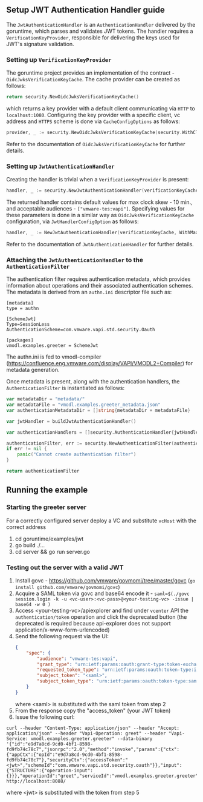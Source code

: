 ## Setup JWT Authentication Handler guide

The `JwtAuthenticationHandler` is an `AuthenticationHandler` delivered by the goruntime,
which parses and validates JWT tokens. The handler requires a `VerificationKeyProvider`, responsible
for delivering the keys used for JWT's signature validation. 

### Setting up `VerificationKeyProvider`
The goruntime project provides an implementation of the contract - `OidcJwksVerificationKeyCache`.
The cache provider can be created as follows:

```go
return security.NewOidcJwksVerificationKeyCache()
```
which returns a key provider with a default client communicating via `HTTP` to `localhost:1080`.
Configuring the key provider with a specific client, vc address and `HTTPS` scheme is done via `CacheConfigOptions`
as follows:

```go
provider, _ := security.NewOidcJwksVerificationKeyCache(security.WithClient(client), security.WithHost(vcHost), security.UseHttps(true))
```
Refer to the documentation of `OidcJwksVerificationKeyCache` for further details.

### Setting up `JwtAuthenticationHandler`
Creating the handler is trivial when a `VerificationKeyProvider` is present:

```go
handler, _ := security.NewJwtAuthenticationHandler(verificationKeyCache)
```
The returned handler contains default values for max clock skew - 10 min., and acceptable
audiences - `["vmware-tes:vapi"]`. Specifying values for these parameters is done in a
similar way as `OidcJwksVerificationKeyCache` configuration, via `JwtHandlerConfigOption`
as follows:

```go
handler, _ := NewJwtAuthenticationHandler(verificationKeyCache, WithMaxClockSkew(3*time.Minute), WithAcceptableAudiences([]string{"aud"}))
```
Refer to the documentation of `JwtAuthenticationHandler` for further details.

### Attaching the `JwtAuthenticationHandler` to the `AuthenticationFilter`
The authentication filter requires authentication metadata, which provides information about
operations and their associated authentication schemes. The metadata is derived from an `authn.ini`
descriptor file such as: 

```
[metadata]
type = authn

[SchemeJwt]
Type=SessionLess
AuthenticationScheme=com.vmware.vapi.std.security.Oauth

[packages]
vmodl.examples.greeter = SchemeJwt
```
The authn.ini is fed to vmodl-compiler (https://confluence.eng.vmware.com/display/VAPI/VMODL2+Compiler)
for metadata generation.

Once metadata is present, along with the authentication handlers, the `AuthenticationFilter` is
instantiated as follows:

```go
var metadataDir = "metadata/"
var metadataFile = "vmodl.examples.greeter_metadata.json"
var authenticationMetadataDir = []string{metadataDir + metadataFile}

var jwtHandler = buildJwtAuthenticationHandler()

var authenticationHandlers = []security.AuthenticationHandler{jwtHandler}

authenticationFilter, err := security.NewAuthenticationFilter(authenticationHandlers, provider, authenticationMetadataDir)
if err != nil {
	panic("Cannot create authentication filter")
}

return authenticationFilter
```

## Running the example
### Starting the greeter server

For a correctly configured server deploy a VC and substitute `vcHost` with the correct address

1. cd goruntime/examples/jwt
2. go build ./...
3. cd server && go run server.go

### Testing out the server with a valid JWT
1. Install govc - https://github.com/vmware/govmomi/tree/master/govc
   (`go install github.com/vmware/govmomi/govc`)
2. Acquire a SAML token via govc and base64 encode it -
   `saml=$(./govc session.login -k -u <vc-user>:<vc-pass>@<your-testing-vc> -issue | base64 -w 0 )`
3. Access \<your-testing-vc\>/apiexplorer and find under `vcenter` API the `authentication/token` 
   operation and click the deprecated button (the deprecated is required because api-explorer does
   not support application/x-www-form-urlencoded)
4. Send the following request via the UI:
   ```json
   {
       "spec": {
           "audience": "vmware-tes:vapi",
           "grant_type": "urn:ietf:params:oauth:grant-type:token-exchange",
           "requested_token_type": "urn:ietf:params:oauth:token-type:id_token",
           "subject_token": "<saml>",
           "subject_token_type": "urn:ietf:params:oauth:token-type:saml2"
       }
   }
   ```
   where \<saml\> is substituted with the saml token from step 2
5. From the response copy the "access_token" (your JWT token)
6. Issue the following curl:
```curl
curl --header "Content-Type: application/json" --header "Accept: application/json" --header "Vapi-Operation: greet" --header "Vapi-Service: vmodl.examples.greeter.greeter" --data-binary '{"id":"e9d7a8cd-9cd0-4bf1-8598-fd9fb74c78c7","jsonrpc":"2.0","method":"invoke","params":{"ctx":{"appCtx":{"opId":"e9d7a8cd-9cd0-4bf1-8598-fd9fb74c78c7"},"securityCtx":{"accessToken":"<jwt>","schemeId":"com.vmware.vapi.std.security.oauth"}},"input":{"STRUCTURE":{"operation-input":{}}},"operationId":"greet","serviceId":"vmodl.examples.greeter.greeter"}}' http://localhost:8088/
```
where \<jwt\> is substituted with the token from step 5